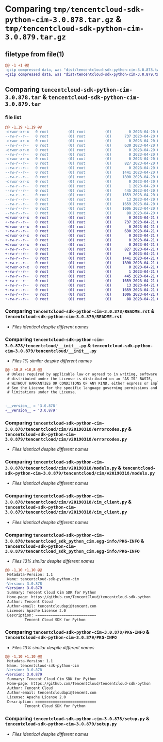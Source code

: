 # Comparing `tmp/tencentcloud-sdk-python-cim-3.0.878.tar.gz` & `tmp/tencentcloud-sdk-python-cim-3.0.879.tar.gz`

## filetype from file(1)

```diff
@@ -1 +1 @@
-gzip compressed data, was "dist/tencentcloud-sdk-python-cim-3.0.878.tar", last modified: Thu Apr 20 00:23:33 2023, max compression
+gzip compressed data, was "dist/tencentcloud-sdk-python-cim-3.0.879.tar", last modified: Fri Apr 21 00:40:02 2023, max compression
```

## Comparing `tencentcloud-sdk-python-cim-3.0.878.tar` & `tencentcloud-sdk-python-cim-3.0.879.tar`

### file list

```diff
@@ -1,19 +1,19 @@
-drwxr-xr-x   0 root         (0) root         (0)        0 2023-04-20 00:23:33.000000 tencentcloud-sdk-python-cim-3.0.878/
--rw-r--r--   0 root         (0) root         (0)      737 2023-04-20 00:23:32.000000 tencentcloud-sdk-python-cim-3.0.878/README.rst
-drwxr-xr-x   0 root         (0) root         (0)        0 2023-04-20 00:23:33.000000 tencentcloud-sdk-python-cim-3.0.878/tencentcloud/
--rw-r--r--   0 root         (0) root         (0)      630 2023-04-20 00:23:33.000000 tencentcloud-sdk-python-cim-3.0.878/tencentcloud/__init__.py
-drwxr-xr-x   0 root         (0) root         (0)        0 2023-04-20 00:23:33.000000 tencentcloud-sdk-python-cim-3.0.878/tencentcloud/cim/
--rw-r--r--   0 root         (0) root         (0)        0 2023-04-20 00:23:33.000000 tencentcloud-sdk-python-cim-3.0.878/tencentcloud/cim/__init__.py
-drwxr-xr-x   0 root         (0) root         (0)        0 2023-04-20 00:23:33.000000 tencentcloud-sdk-python-cim-3.0.878/tencentcloud/cim/v20190318/
--rw-r--r--   0 root         (0) root         (0)      827 2023-04-20 00:23:33.000000 tencentcloud-sdk-python-cim-3.0.878/tencentcloud/cim/v20190318/errorcodes.py
--rw-r--r--   0 root         (0) root         (0)        0 2023-04-20 00:23:33.000000 tencentcloud-sdk-python-cim-3.0.878/tencentcloud/cim/v20190318/__init__.py
--rw-r--r--   0 root         (0) root         (0)     1441 2023-04-20 00:23:33.000000 tencentcloud-sdk-python-cim-3.0.878/tencentcloud/cim/v20190318/models.py
--rw-r--r--   0 root         (0) root         (0)     1890 2023-04-20 00:23:33.000000 tencentcloud-sdk-python-cim-3.0.878/tencentcloud/cim/v20190318/cim_client.py
-drwxr-xr-x   0 root         (0) root         (0)        0 2023-04-20 00:23:33.000000 tencentcloud-sdk-python-cim-3.0.878/tencentcloud_sdk_python_cim.egg-info/
--rw-r--r--   0 root         (0) root         (0)        1 2023-04-20 00:23:33.000000 tencentcloud-sdk-python-cim-3.0.878/tencentcloud_sdk_python_cim.egg-info/dependency_links.txt
--rw-r--r--   0 root         (0) root         (0)      445 2023-04-20 00:23:33.000000 tencentcloud-sdk-python-cim-3.0.878/tencentcloud_sdk_python_cim.egg-info/SOURCES.txt
--rw-r--r--   0 root         (0) root         (0)     1659 2023-04-20 00:23:33.000000 tencentcloud-sdk-python-cim-3.0.878/tencentcloud_sdk_python_cim.egg-info/PKG-INFO
--rw-r--r--   0 root         (0) root         (0)       13 2023-04-20 00:23:33.000000 tencentcloud-sdk-python-cim-3.0.878/tencentcloud_sdk_python_cim.egg-info/top_level.txt
--rw-r--r--   0 root         (0) root         (0)     1659 2023-04-20 00:23:33.000000 tencentcloud-sdk-python-cim-3.0.878/PKG-INFO
--rw-r--r--   0 root         (0) root         (0)     1006 2023-04-20 00:23:32.000000 tencentcloud-sdk-python-cim-3.0.878/setup.py
--rw-r--r--   0 root         (0) root         (0)       88 2023-04-20 00:23:33.000000 tencentcloud-sdk-python-cim-3.0.878/setup.cfg
+drwxr-xr-x   0 root         (0) root         (0)        0 2023-04-21 00:40:02.000000 tencentcloud-sdk-python-cim-3.0.879/
+-rw-r--r--   0 root         (0) root         (0)      737 2023-04-21 00:40:02.000000 tencentcloud-sdk-python-cim-3.0.879/README.rst
+drwxr-xr-x   0 root         (0) root         (0)        0 2023-04-21 00:40:02.000000 tencentcloud-sdk-python-cim-3.0.879/tencentcloud/
+-rw-r--r--   0 root         (0) root         (0)      630 2023-04-21 00:40:02.000000 tencentcloud-sdk-python-cim-3.0.879/tencentcloud/__init__.py
+drwxr-xr-x   0 root         (0) root         (0)        0 2023-04-21 00:40:02.000000 tencentcloud-sdk-python-cim-3.0.879/tencentcloud/cim/
+-rw-r--r--   0 root         (0) root         (0)        0 2023-04-21 00:40:02.000000 tencentcloud-sdk-python-cim-3.0.879/tencentcloud/cim/__init__.py
+drwxr-xr-x   0 root         (0) root         (0)        0 2023-04-21 00:40:02.000000 tencentcloud-sdk-python-cim-3.0.879/tencentcloud/cim/v20190318/
+-rw-r--r--   0 root         (0) root         (0)      827 2023-04-21 00:40:02.000000 tencentcloud-sdk-python-cim-3.0.879/tencentcloud/cim/v20190318/errorcodes.py
+-rw-r--r--   0 root         (0) root         (0)        0 2023-04-21 00:40:02.000000 tencentcloud-sdk-python-cim-3.0.879/tencentcloud/cim/v20190318/__init__.py
+-rw-r--r--   0 root         (0) root         (0)     1441 2023-04-21 00:40:02.000000 tencentcloud-sdk-python-cim-3.0.879/tencentcloud/cim/v20190318/models.py
+-rw-r--r--   0 root         (0) root         (0)     1890 2023-04-21 00:40:02.000000 tencentcloud-sdk-python-cim-3.0.879/tencentcloud/cim/v20190318/cim_client.py
+drwxr-xr-x   0 root         (0) root         (0)        0 2023-04-21 00:40:02.000000 tencentcloud-sdk-python-cim-3.0.879/tencentcloud_sdk_python_cim.egg-info/
+-rw-r--r--   0 root         (0) root         (0)        1 2023-04-21 00:40:02.000000 tencentcloud-sdk-python-cim-3.0.879/tencentcloud_sdk_python_cim.egg-info/dependency_links.txt
+-rw-r--r--   0 root         (0) root         (0)      445 2023-04-21 00:40:02.000000 tencentcloud-sdk-python-cim-3.0.879/tencentcloud_sdk_python_cim.egg-info/SOURCES.txt
+-rw-r--r--   0 root         (0) root         (0)     1659 2023-04-21 00:40:02.000000 tencentcloud-sdk-python-cim-3.0.879/tencentcloud_sdk_python_cim.egg-info/PKG-INFO
+-rw-r--r--   0 root         (0) root         (0)       13 2023-04-21 00:40:02.000000 tencentcloud-sdk-python-cim-3.0.879/tencentcloud_sdk_python_cim.egg-info/top_level.txt
+-rw-r--r--   0 root         (0) root         (0)     1659 2023-04-21 00:40:02.000000 tencentcloud-sdk-python-cim-3.0.879/PKG-INFO
+-rw-r--r--   0 root         (0) root         (0)     1006 2023-04-21 00:40:02.000000 tencentcloud-sdk-python-cim-3.0.879/setup.py
+-rw-r--r--   0 root         (0) root         (0)       88 2023-04-21 00:40:02.000000 tencentcloud-sdk-python-cim-3.0.879/setup.cfg
```

### Comparing `tencentcloud-sdk-python-cim-3.0.878/README.rst` & `tencentcloud-sdk-python-cim-3.0.879/README.rst`

 * *Files identical despite different names*

### Comparing `tencentcloud-sdk-python-cim-3.0.878/tencentcloud/__init__.py` & `tencentcloud-sdk-python-cim-3.0.879/tencentcloud/__init__.py`

 * *Files 1% similar despite different names*

```diff
@@ -10,8 +10,8 @@
 # Unless required by applicable law or agreed to in writing, software
 # distributed under the License is distributed on an "AS IS" BASIS,
 # WITHOUT WARRANTIES OR CONDITIONS OF ANY KIND, either express or implied.
 # See the License for the specific language governing permissions and
 # limitations under the License.
 
 
-__version__ = '3.0.878'
+__version__ = '3.0.879'
```

### Comparing `tencentcloud-sdk-python-cim-3.0.878/tencentcloud/cim/v20190318/errorcodes.py` & `tencentcloud-sdk-python-cim-3.0.879/tencentcloud/cim/v20190318/errorcodes.py`

 * *Files identical despite different names*

### Comparing `tencentcloud-sdk-python-cim-3.0.878/tencentcloud/cim/v20190318/models.py` & `tencentcloud-sdk-python-cim-3.0.879/tencentcloud/cim/v20190318/models.py`

 * *Files identical despite different names*

### Comparing `tencentcloud-sdk-python-cim-3.0.878/tencentcloud/cim/v20190318/cim_client.py` & `tencentcloud-sdk-python-cim-3.0.879/tencentcloud/cim/v20190318/cim_client.py`

 * *Files identical despite different names*

### Comparing `tencentcloud-sdk-python-cim-3.0.878/tencentcloud_sdk_python_cim.egg-info/PKG-INFO` & `tencentcloud-sdk-python-cim-3.0.879/tencentcloud_sdk_python_cim.egg-info/PKG-INFO`

 * *Files 13% similar despite different names*

```diff
@@ -1,10 +1,10 @@
 Metadata-Version: 1.1
 Name: tencentcloud-sdk-python-cim
-Version: 3.0.878
+Version: 3.0.879
 Summary: Tencent Cloud Cim SDK for Python
 Home-page: https://github.com/TencentCloud/tencentcloud-sdk-python
 Author: Tencent Cloud
 Author-email: tencentcloudapi@tencent.com
 License: Apache License 2.0
 Description: ============================
         Tencent Cloud SDK for Python
```

### Comparing `tencentcloud-sdk-python-cim-3.0.878/PKG-INFO` & `tencentcloud-sdk-python-cim-3.0.879/PKG-INFO`

 * *Files 13% similar despite different names*

```diff
@@ -1,10 +1,10 @@
 Metadata-Version: 1.1
 Name: tencentcloud-sdk-python-cim
-Version: 3.0.878
+Version: 3.0.879
 Summary: Tencent Cloud Cim SDK for Python
 Home-page: https://github.com/TencentCloud/tencentcloud-sdk-python
 Author: Tencent Cloud
 Author-email: tencentcloudapi@tencent.com
 License: Apache License 2.0
 Description: ============================
         Tencent Cloud SDK for Python
```

### Comparing `tencentcloud-sdk-python-cim-3.0.878/setup.py` & `tencentcloud-sdk-python-cim-3.0.879/setup.py`

 * *Files identical despite different names*

